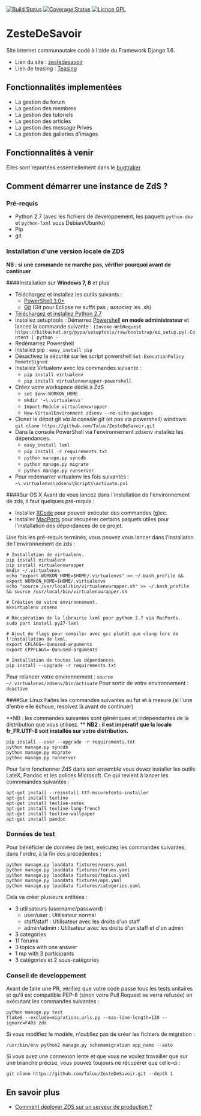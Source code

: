 [![Build Status](https://travis-ci.org/zestedesavoir/zds-site.svg?branch=dev)](https://travis-ci.org/zestedesavoir/zds-site)
[![Coverage Status](https://coveralls.io/repos/zestedesavoir/zds-site/badge.png)](https://coveralls.io/r/zestedesavoir/zds-site)
[![Licnce GPL](http://img.shields.io/badge/license-GPL-yellow.svg)](http://www.gnu.org/licenses/quick-guide-gplv3.fr.html)

ZesteDeSavoir
=============
Site internet communautaire codé à l'aide du Framework Django 1.6.

* Lien du site : [zestedesavoir](http://www.zestedesavoir.com)
* Lien de teasing : [Teasing](http://zestedesavoir.com/teasing/)

Fonctionnalités implementées
----------------------------

- La gestion du forum
- La gestion des membres
- La gestion des tutoriels
- La gestion des articles
- La gestion des message Privés
- La gestion des galleries d'images

Fonctionnalités à venir
-----------------------
Elles sont reportées essentiellement dans le [bugtraker](https://github.com/zestedesavoir/zds-site/issues)

Comment démarrer une instance de ZdS ?
--------------------------------------
### Pré-requis
- Python 2.7 (avec les fichiers de developpement, les paquets `python-dev` et `python-lxml` sous Debian/Ubuntu)
- Pip
- git

### Installation d'une version locale de ZDS

**NB : si une commande ne marche pas, vérifier pourquoi avant de continuer**

####Installation sur **Windows 7, 8** et plus

- Téléchargez et installez les outils suivants :
    - [PowerShell 3.0+](http://www.microsoft.com/fr-fr/download/details.aspx?id=40855)
    - [Git](http://git-scm.com/download/win) (Git pour Eclipse ne suffit pas ; associez les .sh)
- [Téléchargez et installez Python 2.7](https://www.python.org/download/releases/2.7/)
- Installez setuptools : Démarrez [Powershell](http://fr.wikipedia.org/wiki/Windows_PowerShell) **en mode administrateur** et lancez la commande suivante : `(Invoke-WebRequest https://bitbucket.org/pypa/setuptools/raw/bootstrap/ez_setup.py).Content | python -`
- Redémarrez Powershell
- Installez pip : `easy_install pip`
- Désactivez la sécurité sur les script powershell `Set-ExecutionPolicy RemoteSigned`
- Installez Virtualenv avec les commandes suivante : 
    - `pip install virtualenv`
    - `pip install virtualenvwrapper-powershell`
- Créez votre workspace dédié à ZdS
    - `set $env:WORKON_HOME`
    - `mkdir '~\.virtualenvs'`
    - `Import-Module virtualenvwrapper`
    - `New-VirtualEnvironment zdsenv --no-site-packages`
- Cloner le dépot git *via la console git* (et pas via powershell) windows: `git clone https://github.com/Taluu/ZesteDeSavoir.git`
- Dans la console PowerShell via l'environnement zdsenv installez les dépendances.
    - `easy_install lxml`
    - `pip install -r requirements.txt`
    - `python manage.py syncdb`
    - `python manage.py migrate`
    - `python manage.py runserver`
- Pour redémarrer virtualenv les fois suivantes : `~\.virtualenvs\zdsenv\Scripts\activate.ps1` 

####Sur OS X
Avant de vous lancez dans l'installation de l'environnement de zds, il faut quelques pré-requis :
* Installer [XCode](https://itunes.apple.com/us/app/xcode/id497799835?ls=1&mt=12) pour pouvoir exécuter des commandes (g)cc.
* Installer [MacPorts](http://www.macports.org/) pour récupérer certains paquets utiles pour l'installation des dépendances de ce projet.

Une fois les pré-requis terminés, vous pouvez vous lancer dans l'installaton de l'environnement de zds :
```console
# Installation de virtualenv.
pip install virtualenv
pip install virtualenvwrapper
mkdir ~/.virtualenvs
echo "export WORKON_HOME=$HOME/.virtualenvs" >> ~/.bash_profile && export WORKON_HOME=$HOME/.virtualenvs
echo "source /usr/local/bin/virtualenvwrapper.sh" >> ~/.bash_profile && source /usr/local/bin/virtualenvwrapper.sh

# Création de votre environnement.
mkvirtualenv zdsenv

# Récupération de la librairie lxml pour python 2.7 via MacPorts.
sudo port install py27-lxml

# Ajout de flags pour compiler avec gcc plutôt que clang lors de l'installation de lxml.
export CFLAGS=-Qunused-arguments
export CPPFLAGS=-Qunused-arguments

# Installation de toutes les dépendances.
pip install --upgrade -r requirements.txt
```

Pour relancer votre environnement : `source ~/.virtualenvs/zdsenv/bin/activate`
Pour sortir de votre environnement : `deactive`

####Sur Linux
Faites les commandes suivantes au fur et à mesure (si l'une d'entre elle échoue, resolvez là avant de continuer)

**NB : les commandes suivantes sont génériques et indépendantes de la distribution que vous utilisez. **
**NB2 : il est impératif que la locale fr_FR.UTF-8 soit installée sur votre distribution.**

```console
pip install --user --upgrade -r requirements.txt
python manage.py syncdb
python manage.py migrate
python manage.py runserver
```

Pour faire fonctionner ZdS dans son ensemble vous devez installer les outils LateX, Pandoc et les polices Microsoft. Ce qui revient à lancer les commmandes suivantes :

```console
apt-get install --reinstall ttf-mscorefonts-installer
apt-get install texlive
apt-get install texlive-xetex
apt-get install texlive-lang-french
apt-get install texlive-wallpaper
apt-get install pandoc
```

### Données de test
Pour bénéficier de données de test, exécutez les commandes suivantes, dans l'ordre, à la fin des précédentes :

```console
python manage.py loaddata fixtures/users.yaml
python manage.py loaddata fixtures/forums.yaml
python manage.py loaddata fixtures/topics.yaml
python manage.py loaddata fixtures/mps.yaml
python manage.py loaddata fixtures/categories.yaml
```

Cela va créer plusieurs entitées :

* 3 utilisateurs (username/password) :
	* user/user : Utilisateur normal
	* staff/staff : Utilisateur avec les droits d'un staff
	* admin/admin : Utilisateur avec les droits d'un staff et d'un admin
* 3 categories
* 11 forums
* 3 topics with one answer
* 1 mp with 3 participants
* 3 catégories et 2 sous-catégories

### Conseil de developpement

Avant de faire une PR, vérifiez que votre code passe tous les tests unitaires et qu'il est compatible PEP-8 (sinon votre Pull Request se verra refusée) en exécutant les commandes suivantes :

```console
python manage.py test
flake8 --exclude=migrations,urls.py --max-line-length=120 --ignore=F403 zds
```

Si vous modifiez le modèle, n'oubliez pas de créer les fichiers de migration :

```console
/usr/bin/env python2 manage.py schemamigration app_name --auto
```

Si vous avez une connexion lente et que vous ne voulez travailler que sur une branche précise, vous pouvez toujours ne récupérer que celle-ci :

```
git clone https://github.com/Taluu/ZesteDeSavoir.git --depth 1
```

En savoir plus
--------------
- [Comment déployer ZDS sur un serveur de production ?](https://github.com/Taluu/ZesteDeSavoir/blob/dev/doc/deploy.md)
